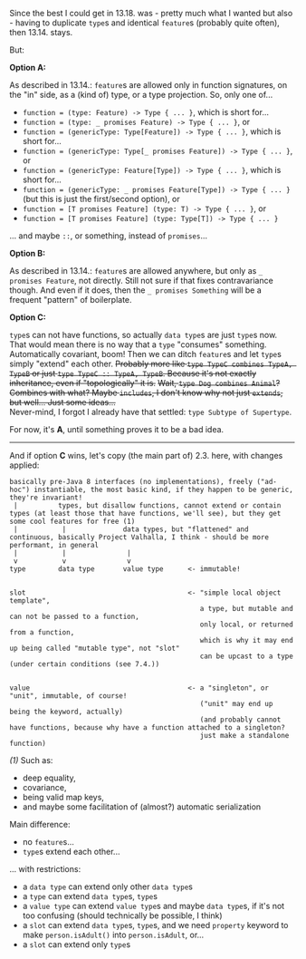 Since the best I could get in 13.18. was - pretty much what I wanted but also - having to duplicate `type`s and identical `feature`s
(probably quite often), then 13.14. stays.

But:

**Option A:**

As described in 13.14.: `feature`s are allowed only in function signatures, on the "in" side, as a (kind of) type, or a type projection.
So, only one of...
- `function = (type: Feature) -> Type { ... }`, which is short for...
- `function = (type: _ promises Feature) -> Type { ... }`, or
- `function = (genericType: Type[Feature]) -> Type { ... }`, which is short for...
- `function = (genericType: Type[_ promises Feature]) -> Type { ... }`, or
- `function = (genericType: Feature[Type]) -> Type { ... }`, which is short for...
- `function = (genericType: _ promises Feature[Type]) -> Type { ... }` (but this is just the first/second option), or
- `function = [T promises Feature] (type: T) -> Type { ... }`, or
- `function = [T promises Feature] (type: Type[T]) -> Type { ... }`

... and maybe `::`, or something, instead of `promises`...

**Option B:**

As described in 13.14.: `feature`s are allowed anywhere, but only as `_ promises Feature`, not directly.
Still not sure if that fixes contravariance though. And even if it does, then the `_ promises Something` will be
a frequent "pattern" of boilerplate.

**Option C:**

`type`s can not have functions, so actually `data type`s are just `type`s now. That would mean there is no way
that a `type` "consumes" something. Automatically covariant, boom! Then we can ditch `feature`s and let `type`s simply "extend"
each other. ~~Probably more like `type TypeC combines TypeA, TypeB` or just `type TypeC :: TypeA, TypeB`.
Because it's not exactly inheritance, even if "topologically" it is.~~ ~~Wait, `type Dog combines Animal`? Combines with what?
Maybe `includes`, I don't know why not just `extends`, but well... Just some ideas...~~\
Never-mind, I forgot I already have that settled: `type Subtype of Supertype`.

For now, it's **A**, until something proves it to be a bad idea.

----

And if option **C** wins, let's copy (the main part of) 2.3. here, with changes applied:

```
basically pre-Java 8 interfaces (no implementations), freely ("ad-hoc") instantiable, the most basic kind, if they happen to be generic, they're invariant!
 |          types, but disallow functions, cannot extend or contain types (at least those that have functions, we'll see), but they get some cool features for free (1)
 |           |              data types, but "flattened" and continuous, basically Project Valhalla, I think - should be more performant, in general
 |           |               |
 v           v               v
type        data type       value type      <- immutable!


slot                                        <- "simple local object template",
                                               a type, but mutable and can not be passed to a function,
                                               only local, or returned from a function,
                                               which is why it may end up being called "mutable type", not "slot"
                                               can be upcast to a type (under certain conditions (see 7.4.))


value                                       <- a "singleton", or "unit", immutable, of course!
                                               ("unit" may end up being the keyword, actually)
                                               (and probably cannot have functions, because why have a function attached to a singleton?
                                               just make a standalone function)
```

_(1)_ Such as:
- deep equality,
- covariance,
- being valid map keys,
- and maybe some facilitation of (almost?) automatic serialization

Main difference:
- no `feature`s...
- `type`s extend each other...

... with restrictions:
- a `data type` can extend only other `data type`s
- a `type` can extend `data type`s, `type`s
- a `value type` can extend `value type`s and maybe `data type`s, if it's not too confusing (should technically be possible, I think)
- a `slot` can extend `data type`s, `type`s, and we need `property` keyword to make `person.isAdult()` into `person.isAdult`, or...
- a `slot` can extend only `type`s